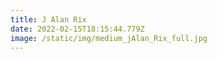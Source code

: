 ```yaml
---
title: J Alan Rix
date: 2022-02-15T18:15:44.779Z
image: /static/img/medium_jAlan_Rix_full.jpg
---
```

